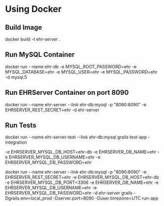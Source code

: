 # Using Docker

## Build Image
docker build -t ehr-server .

## Run MySQL Container
docker run --name ehr-db -e MYSQL_ROOT_PASSWORD=ehr -e MYSQL_DATABASE=ehr -e MYSQL_USER=ehr -e MYSQL_PASSWORD=ehr -d mysql:5

## Run EHRServer Container on port 8090
docker run --name ehr-server --link ehr-db:mysql -p "8090:8090" -e EHRSERVER_REST_SECRET=ehr -d ehr-server

## Run Tests
docker run --name ehr-server-test --link ehr-db:mysql grails test-app -integration


-e EHRSERVER_MYSQL_DB_HOST=ehr-db -e EHRSERVER_DB_NAME=ehr -e EHRSERVER_MYSQL_DB_USERNAME=ehr -e EHRSERVER_MYSQL_DB_PASSWORD=ehr


docker run --name ehr-server --link ehr-db:mysql -p "8090:8090" -e EHRSERVER_REST_SECRET=ehr -e EHRSERVER_MYSQL_DB_HOST=ehr-db -e EHRSERVER_MYSQL_DB_PORT=3306 -e EHRSERVER_DB_NAME=ehr -e EHRSERVER_MYSQL_DB_USERNAME=ehr -e EHRSERVER_MYSQL_DB_PASSWORD=ehr -d ehr-server grails -Dgrails.env=local_prod -Dserver.port=8090 -Duser.timezone=UTC run-app
